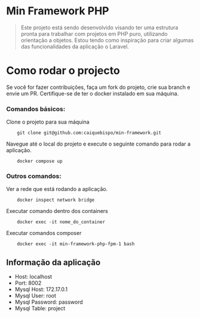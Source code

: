 # Min Framework PHP

> Este projeto está sendo desenvolvido visando ter uma estrutura pronta para trabalhar com projetos em PHP puro, utilizando orientação a objetos. Estou tendo como inspiração para criar algumas das funcionalidades da aplicação o Laravel.

# Como rodar o projecto

Se você for fazer contribuições, faça um fork do projeto, crie sua branch e envie um PR. Certifique-se de ter o docker instalado em sua máquina.

### Comandos básicos:

Clone o projeto para sua máquina

```
    git clone git@github.com:caiquebispo/min-framework.git
```
Navegue até o local do projeto e execute o seguinte comando para rodar a aplicação.

```
    docker compose up 
```

### Outros comandos:

Ver a rede que está rodando a aplicação.

```
    docker inspect network bridge
```
Executar comando dentro dos containers

```
    docker exec -it nome_do_container
```
Executar comandos composer

```
    docker exec -it min-framework-php-fpm-1 bash 
```

## Informação da aplicação

- Host: localhost
- Port: 8002
- Mysql Host: 172.17.0.1
- Mysql User: root
- Mysql Password: password
- Mysql Table: project


